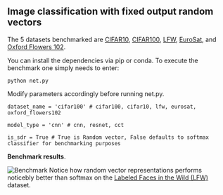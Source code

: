



## Image classification with fixed output random vectors   
The 5 datasets benchmarked are [CIFAR10](https://www.cs.toronto.edu/~kriz/cifar.html), [CIFAR100](https://www.cs.toronto.edu/~kriz/cifar.html), 
[LFW](https://www.kaggle.com/datasets/atulanandjha/lfwpeople), [EuroSat](https://github.com/phelber/eurosat), and [Oxford Flowers 102](https://www.robots.ox.ac.uk/~vgg/data/flowers/102/).  

You can install the dependencies via pip or conda. To execute the benchmark one simply needs to enter:
```
python net.py 
```
Modify parameters accordingly before running net.py.

```
dataset_name = 'cifar100' # cifar100, cifar10, lfw, eurosat, oxford_flowers102

model_type = 'cnn' # cnn, resnet, cct

is_sdr = True # True is Random vector, False defaults to softmax classifier for benchmarking purposes  
```
   

    
**Benchmark results**.

![Benchmark](https://github.com/user-attachments/assets/3b2f35e0-0ece-4f62-88a6-16dca7f275ab)
 Notice how random vector representations performs noticebly better than softmax on the
 [Labeled Faces in the Wild (LFW)](https://www.kaggle.com/datasets/atulanandjha/lfwpeople) dataset.

